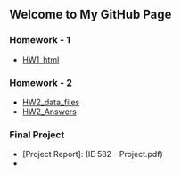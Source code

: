 ## Welcome to My GitHub Page 


### Homework - 1
* [HW1_html](HW1/HW1.html)

### Homework - 2
* [HW2_data_files](derma.csv)
* [HW2_Answers](HW2.html)


### Final Project
* [Project Report]: (IE 582 - Project.pdf)
* [Project Codes]: (FinalProject.html)

